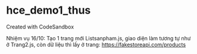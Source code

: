 # hce_demo1_thus
Created with CodeSandbox

Nhiệm vụ 16/10: 
Tạo 1 trang mới Listsanpham.js, giao diện làm tương tự như ở Trang2.js, còn dữ liệu thì lấy ở trang: https://fakestoreapi.com/products

